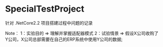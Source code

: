 # SpecialTestProject
针对 .NetCore2.2 项目搭建过程中问题的记录


Note：
   1：实验目的 => 理解并掌握适配器模式
   2：试验情景 => 假设X公司收购了Y公司，X公司总部需要在自己的ERP系统中使用Y公司的数据;
   